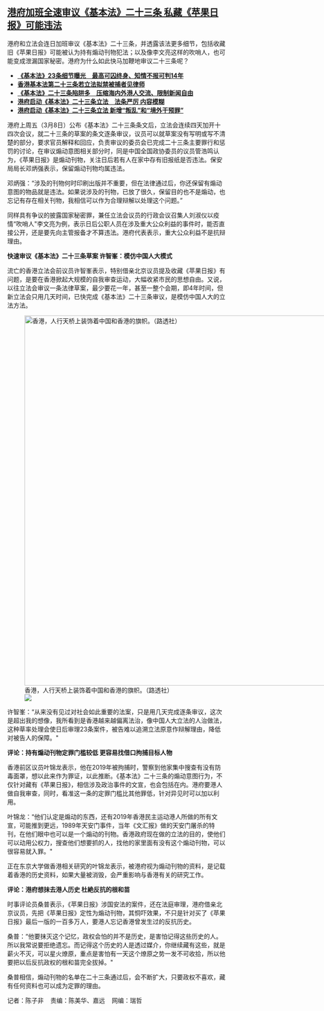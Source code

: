 <!--1710168600000-->
[港府加班全速审议《基本法》二十三条  私藏《苹果日报》可能违法](https://www.rfa.org/mandarin/yataibaodao/gangtai/ec-03112024072139.html)
------

<p>港府和立法会连日加班审议《基本法》二十三条，并透露该法更多细节，包括收藏旧《苹果日报》可能被认为持有煽动刊物犯法；以及像李文亮这样的吹哨人，也可能变成泄漏国家秘密。港府为什么如此快马加鞭地审议二十三条呢？</p><ul><li><strong><span class="result-title"><a class="state-published" href="https://www.rfa.org/mandarin/Xinwen/ec-03072024215306.html">《基本法》23条细节曝光　最高可囚终身、知情不报可判14年</a></span></strong></li><li><strong><span class="result-title"> <a class="state-published" href="https://www.rfa.org/mandarin/yataibaodao/gangtai/ec-02052024085739.html" rel="noopener" target="_blank">香港基本法第二十三条若立法拟禁被捕者见律师</a> </span></strong></li><li><strong><span class="result-title"> <a class="state-published" href="https://www.rfa.org/mandarin/yataibaodao/gangtai/ec-01312024080443.html" rel="noopener" target="_blank">《基本法》二十三条陷阱多　压缩海内外港人交流、限制新闻自由</a> </span><a href="https://www.rfa.org/mandarin/yataibaodao/gangtai/al-01302024121503.html" rel="noopener" target="_blank"> </a><span class="result-title"> </span></strong></li><li><strong><span class="result-title"> <a class="state-published" href="https://www.rfa.org/mandarin/yataibaodao/gangtai/ec-01302024061514.html" rel="noopener" target="_blank">港府启动《基本法》二十三条立法　法条严厉 内容模糊</a> </span></strong></li><li><span class="result-title"><a class="state-published" href="https://www.rfa.org/mandarin/Xinwen/cmh1-01302024001420.html" rel="noopener" target="_blank"><strong>港府启动《基本法》二十三条立法 新增“叛乱”和“境外干预罪”</strong></a></span></li></ul><p>港府上周五（3月8日）公布《基本法》二十三条条文后，立法会连续四天加开十四次会议，就二十三条的草案的条文逐条审议，议员可以就草案没有写明或写不清楚的部分，要求官员解释和回应，负责审议的委员会已完成二十三条主要罪行和惩罚的讨论，在审议煽动意图相关部分时，同是中国全国政协委员的议员管浩鸣认为，《苹果日报》是煽动刊物，关注日后若有人在家中存有旧报纸是否违法。保安局局长邓炳强表示，保留煽动刊物均属违法。</p><p>邓炳强：“涉及的刊物何时印刷出版并不重要，但在法律通过后，你还保留有煽动意图的物品就是违法。如果说涉及的刊物，已放了很久，保留目的也不是煽动，也忘记有存在相关刊物，我相信可以作为合理辩解以处理这个问题。”</p><p>同样具有争议的披露国家秘密罪，兼任立法会议员的行政会议召集人刘淑仪以疫情“吹哨人"李文亮为例，表示日后公职人员在涉及重大公众利益的事件时，能否直接公开，还是要先向主管报备才不算违法。港府代表表示，重大公众利益不是抗辩理由。</p><p><strong>快速审议《基本法》二十三条草案 许智峯：模仿中国人大模式</strong></p><p>流亡的香港立法会前议员许智峯表示，特别借亲北京议员提及收藏《苹果日报》有问题，是要在香港掀起大规模的自我审查运动，大幅收紧市民的思想自由。又说，以往立法会审议一条法律草案，最少要花一年，甚至一整个会期，即4年时间，但新立法会只用几天时间，已快完成《基本法》二十三条审议，是模仿中国人大的立法方法。</p><p><figure class="image-richtext image-inline captioned" style="width:1280px;"><img alt="香港，人行天桥上装饰着中国和香港的旗帜。（路透社）" height="854" src="https://www.rfa.org/mandarin/yataibaodao/gangtai/ec-03112024072139.html/2023-10-11t032510z_1217730301_rc2yk3ae9ejy_rtrmadp_3_hongkong-financialcentre.jpg/@@images/221be65e-2ce1-4514-8e70-958bee5f1353.jpeg" title="2023-10-11T032510Z_1217730301_RC2YK3AE9EJY_RTRMADP_3_HONGKONG-FINANCIALCENTRE.JPG" width="1280"/><figcaption class="image-caption">香港，人行天桥上装饰着中国和香港的旗帜。（路透社）</figcaption><small></small><div id="zoomattribute"><a data-caption="香港，人行天桥上装饰着中国和香港的旗帜。（路透社）" data-fancybox="" href="https://www.rfa.org/mandarin/yataibaodao/gangtai/ec-03112024072139.html/2023-10-11t032510z_1217730301_rc2yk3ae9ejy_rtrmadp_3_hongkong-financialcentre.jpg" id="single_image" title="香港，人行天桥上装饰着中国和香港的旗帜。（路透社）"><img src="/++plone++rfa-resources/img/icon-zoom.png"/></a></div></figure></p><p>许智峯：“从来没有见过对社会如此重要的法案，只是用几天完成逐条审议，这次是超出我的想像，我所看到是香港越来越偏离法治，像中国人大立法的人治做法，这种草率处理会使日后审理23条案件，被告难以追溯立法原意作辩解理由，降低对被告人的保障。"</p><p><strong>评论：持有煽动刊物定罪门槛较低 更容易找借口拘捕目标人物</strong></p><p>香港前区议员叶锦龙表示，他在2019年被拘捕时，警察到他家集中搜查有没有防毒面罩，想以此来作为罪证，以此推断。《基本法》二十三条的煽动意图行为，不仅针对藏有《苹果日报》，相信涉及政治事件的文宣，也会包括在内。港府要港人做自我审查，同时，看准这一条的定罪门槛比其他罪低，针对异见时可以加以利用。</p><p>叶锦龙：“他们认定是煽动的东西，还有2019年香港民主运动港人所做的所有文宣，可能推到更远，1989年天安门事件，当年《文汇报》做的天安门屠杀的特刊，在他们眼中也可以是一个煽动的刊物。香港政府现在做的立法的目的，使他们可以动用公权力，搜查他们想要抓的人，找他的家里面有没有这个煽动刊物，可以很容易就入罪。"</p><p>正在东京大学​​做香港相关研究的叶锦龙表示，被港府视为煽动刊物的资料，是记载着香港的历史资料，如果大量被消毁，会严重影响与香港有关的研究工作。</p><p><strong>评论：港府想抹去港人历史 杜絶反抗的根和苗</strong></p><p>时事评论员桑普表示，《苹果日报》涉国安法的案件，还在法庭审理，港府借亲北京议员，先把《苹果日报》定性为煽动刊物，其恫吓效果，不只是针对买了《苹果日报》最后一版的一百多万人，要港人忘记香港曾发生过的反抗历史。</p><p>桑普：“他要抹灭这个记忆，政权会怕的并不是历史，是害怕记得这些历史的人。所以我常说要拒绝遗忘。而记得这个历史的人是透过媒介，你继续藏有这些，就是薪火不灭，可以星火燎原，重点是害怕有一天这个燎原之势一发不可收拾，所以他要把以后反抗政权的根和苗完全拔掉。"</p><p>桑普相信，煽动刊物的名单在二十三条通过后，会不断扩大，只要政权不喜欢，藏有任何资料也可以成为定罪的理由。</p><p>记者：陈子非    责编：陈美华、嘉远    网编：瑞哲</p>
